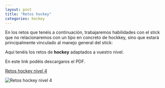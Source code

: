 ```yaml
---
layout: post
title: "Retos hockey"
categories: hockey
---
```


En los retos que tenéis a continuación, trabajaremos habilidades con el stick que no relacionaremos con un tipo en concreto de hockkey, sino que estará principalmente vinculado al manejo general del stick:


Aquí tenéis los retos de **hockey** adaptados a vuestro nivel.

En este link podéis descargaros el PDF.

[Retos hockey nivel 4](https://danieledufis.github.io/pdfs/Hockey-retos-4.pdf)

![Retos hockey nivel 4](https://danieledufis.github.io/images_text/Hockey-retos-4_page-0001.jpg)



[Retos hockey nivel 4]:../../pdfs/Hockey-retos-4.pdf
